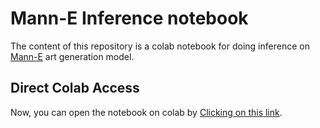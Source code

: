 # Mann-E Inference notebook

The content of this repository is a colab notebook for doing inference on [Mann-E](https://huggingface.co/mann-e/mann-e_rev-2) art generation model.

## Direct Colab Access

Now, you can open the notebook on colab by [Clicking on this link](https://colab.research.google.com/github/prp-e/mann-e/blob/main/Mann_E.ipynb).